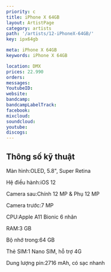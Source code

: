 ```yaml
---
priority: c
title: iPhone X 64GB
layout: ArtistPage
category: artists
path: '/artists/12-iPhoneX-64GB/'
key: ipx64gb

meta: iPhone X 64GB
keywords: iPhone X 64GB

location: DMX
prices: 22.990
orders: 
messages: 
YoutubeID: 
website: 
bandcamp: 
bandcampLabelTrack: 
facebook: 
mixcloud: 
soundcloud: 
youtube: 
discogs: 
---
```

## Thông số kỹ thuật

Màn hình:OLED, 5.8", Super Retina

Hệ điều hành:iOS 12

Camera sau:Chính 12 MP & Phụ 12 MP

Camera trước:7 MP

CPU:Apple A11 Bionic 6 nhân

RAM:3 GB

Bộ nhớ trong:64 GB

Thẻ SIM:1 Nano SIM, hỗ trợ 4G

Dung lượng pin:2716 mAh, có sạc nhanh